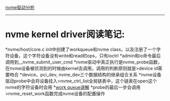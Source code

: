 [nvme驱动分析](http://blog.csdn.net/zhuzongpeng/article/details/76136164)

***
# nvme kernel driver阅读笔记:
*nvme/host/core.c init中创建了workqueue和nvme class，以及注册了一个字符设备，这个字符设备没有write和read的ops，只有ioctrl
*admin和io命令最后调用到__nvme_submit_user_cmd 
*nvme驱动中真正执行是nvme_probe函数，在nvme设备被侦测到的时候由kernel去调用，调用的判断原则就是>device id需要吻合
*device，pci_dev, nvme_dev三个数据结构的继承组合关系 
*nvme设备驱动probe中会将设备挂入>nvme_ctrl_list全局链表中，这个链表在open这个nvme的字符设备时会用 
*[work queue讲解](http://www.cnblogs.com/wwang/archive/2010/10/27/1862202.html) 
*probe的最后一步会调用>nvme_reset_work函数完成nvme设备的配置操作 
